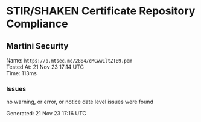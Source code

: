 # STIR/SHAKEN Certificate Repository Compliance

## Martini Security

Name: `https://p.mtsec.me/2884/cMCwwLltZTB9.pem`\
Tested At: 21 Nov 23 17:14 UTC\
Time: 113ms

### Issues

no warning, or error, or notice date level issues were found

Generated: 21 Nov 23 17:16 UTC